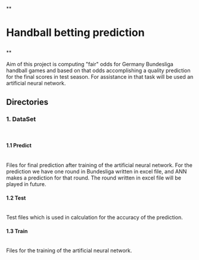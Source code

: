**<h1>
Handball betting prediction
</h1>**

Aim of this project is computing "fair" odds for Germany Bundesliga handball games and based on that odds accomplishing a 
quality prediction for the final scores in test season. 
For assistance in that task will be used an artificial neural network.


<h2>
Directories
</h2>

<h3>1. DataSet</h3>
   <br/><h4>1.1 Predict</h4>
   <br/>Files for final prediction after training of the artificial neural network. For the prediction we have one round in Bundesliga written in excel file, and ANN makes a prediction for that round. The round written in excel file will be played in future.
   <br/><h4>1.2 Test</h4>
   <br/>Test files which is used in calculation for the accuracy of the prediction.
   <br/><h4>1.3 Train</h4>
   <br/>Files for the training of the artificial neural network.




